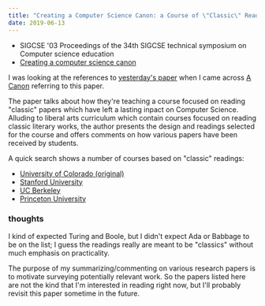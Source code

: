 ```yaml
---
title: "Creating a Computer Science Canon: a Course of \"Classic\" Readings in Computer Science"
date: 2019-06-13
---
```


- SIGCSE '03 Proceedings of the 34th SIGCSE technical symposium on Computer science education 
- [Creating a computer science canon](https://dl.acm.org/citation.cfm?doid=611892.612002)

I was looking at the references to [yesterday's paper](./2019-06-12-rigorous-benchmarking.html)
when I came across [A Canon](http://evaluate.inf.usi.ch/canon) referring to this paper.

The paper talks about how they're teaching a course focused on reading "classic"
papers which have left a lasting inpact on Computer Science. Alluding to liberal
arts curriculum which contain courses focused on reading classic literary works,
the author presents the design and readings selected for the course and offers
comments on how various papers have been received by students.

A quick search shows a number of courses based on "classic" readings:

- [University of Colorado (original)](http://www.cs.colorado.edu/~duck/canon2000/readinglist.html)
- [Stanford University](http://graphics.stanford.edu/courses/cs208-11-spring/)
- [UC Berkeley](https://people.eecs.berkeley.edu/~christos/classics/cs298.html)
- [Princeton University](https://www.princeton.edu/~mrm/EECS583Spring2009syllabus.pdf)

### thoughts

I kind of expected Turing and Boole, but I didn't expect Ada or Babbage to be on
the list; I guess the readings really are meant to be "classics" without much
emphasis on practicality.

The purpose of my summarizing/commenting on various research papers is to
motivate surveying potentially relevant work. So the papers listed here are not
the kind that I'm interested in reading right now, but I'll probably revisit
this paper sometime in the future.
